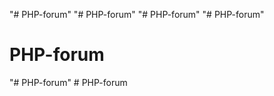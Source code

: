 "# PHP-forum" 
"# PHP-forum" 
"# PHP-forum" 
"# PHP-forum" 
# PHP-forum
"# PHP-forum" 
#   P H P - f o r u m  
 
